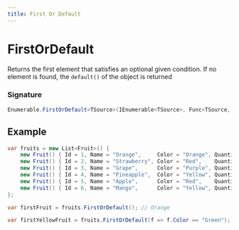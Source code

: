 ```yaml
---
title: First Or Default
---
```


# FirstOrDefault

Returns the first element that satisfies an optional given condition. If no element is found, the ```default()``` of the object is returned

### Signature
```csharp
Enumerable.FirstOrDefault<TSource>(IEnumerable<TSource>, Func<TSource, Boolean>)
```

## Example
```csharp
var fruits = new List<Fruit>() {
    new Fruit() { Id = 1, Name = "Orange",     Color = "Orange", Quantity: 3   },
    new Fruit() { Id = 2, Name = "Strawberry", Color = "Red",    Quantity: 12  },
    new Fruit() { Id = 3, Name = "Grape",      Color = "Purple", Quantity: 25  },
    new Fruit() { Id = 4, Name = "Pineapple",  Color = "Yellow", Quantity: 1   },
    new Fruit() { Id = 5, Name = "Apple",      Color = "Red",    Quantity: 5   },
    new Fruit() { Id = 6, Name = "Mango",      Color = "Yellow", Quantity: 2   }
};

var firstFruit = fruits.FirstOrDefault(); // Orange

var firstYellowFruit = fruits.FirstOrDefault(f => f.Color == "Green"); // null
```
